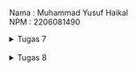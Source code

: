 Nama    : Muhammad Yusuf Haikal 
<br>
NPM     : 2206081490 
<br>

<details>
<summary> 
Tugas 7
</summary>

## Apa perbedaan utama antara stateless dan stateful widget dalam konteks pengembangan aplikasi Flutter?

- Stateless widget, sepertinya namanya bersifat stateless. Artinya, widget tidadk memiliki properti yang dapat berubah. Ketika sebuah stateless widget dibuat, widget tersebt tidak akan berubah dan akan tetap seperti bentuk awalnya sampai kapanpun. Stateful widget digunakan untuk menampilkan informasi yang bersifat statik atau tidak berubah, seperti text, icon, dan sebagainya.
<br>
<br>

- Stateful widget digunakan ketika state widget dapat berubah dalam  penggunaannya. Widget dapat berubah atau mengalami rebuild sesuai dengan perubahan yang dialami. 

## Sebutkan seluruh widget yang kamu gunakan untuk menyelesaikan tugas ini dan jelaskan fungsinya masing-masing.

- `MyHomePage` : Halaman utama aplikasi.
- `Scaffold` : Struktur dasar halaman utama yang terdiri dari `appBar` dan `body`
- `Text` : Menampilkan text pada aplikasi
- `SingleChildScrollView` : Widget yang bersifat scrollable ketika konten yang terdapat dalam halaman melebihi layar
- `Container` : Menampung widget umum lainnya seperti padding, column, margin, dst.
- `Padding` : Menyediakan padding sekitar widget
- `Column` : Mengatur konten secara vertikal (kolom)
- `GridView.count` : Layout grid dengan jumlah kolom yang telah ditentukan
- `ShopItem` : Menyediakan item pada aplikasi yang memiliki atribut nama dan icon.
- `ShopCard` : Menyediakan card dengan nama dari item dan iconnya.
- `InkWell` : Area yang merespon terhadap event sentuhan
- `Icon` : Menampilkan icon
- `SnackBar` : Menampilkan pesan di bawah layar yang tampil sesuai dengan aksi pengguna
- `MyApp` : Aplikasi utama dari proyek

##  Jelaskan bagaimana cara kamu mengimplementasikan checklist di atas secara step-by-step (bukan hanya sekadar mengikuti tutorial)

### Membuat sebuah program Flutter baru dengan tema inventory seperti tugas-tugas sebelumnya.
- Buat directori untuk proyek. Dalam direktori ini, buka command prompt lalu jalankan `flutter create peternakan_gacor` lalu masuk ke direktori dengan `cd peternakan_gacor`

### Membuat tiga tombol sederhana dengan ikon dan teks untuk
- Melihat daftar item (Lihat Item); 
- Menambah item (Tambah Item); 
- Logout (Logout)
<br> 

Sebelumnya, kita ingin menerapkan clean architecture dalam proyek ini. Buat file `menu.dart` dalam `peternakan_gacor/lib`. Disini akan menjadi tempat untuk kita mengembangkan halaman utama aplikasi. Untuk membuat tombol ini, kita akan membuat widget ShopCard. ShopCard ini akan mengambil item `ShopItem` yang memiliki atribut nama dan icon
```
class ShopItem {
  final String name;
  final IconData icon;

  ShopItem(this.name, this.icon);
}
``` 
dan membentuk card yang menampilkan keduanya. 
```
class ShopCard extends StatelessWidget {
  final ShopItem item;

  const ShopCard(this.item, {super.key}); // Constructor

  @override
  Widget build(BuildContext context) {
    return Material(
      color: Colors.blue.shade200,
      child: InkWell(
        // Area responsive terhadap sentuhan
        onTap: () {
          // Memunculkan SnackBar ketika diklik
          ScaffoldMessenger.of(context)
            ..hideCurrentSnackBar()
            ..showSnackBar(SnackBar(
                content: Text("Kamu telah menekan tombol ${item.name}!")));
        },
        child: Container(
          // Container untuk menyimpan Icon dan Text
          padding: const EdgeInsets.all(8),
          child: Center(
            child: Column(
              mainAxisAlignment: MainAxisAlignment.center,
              children: [
                Icon(
                  item.icon,
                  color: Colors.white,
                  size: 30.0,
                ),
                const Padding(padding: EdgeInsets.all(3)),
                Text(
                  item.name,
                  textAlign: TextAlign.center,
                  style: const TextStyle(color: Colors.white),
      ),
              ],
            ),
          ),
        ),
      ),
    );
  }
}
``````

Selanjutnya, kita membuat 3 instance `ShopItem`, yaitu masing - masing untuk lihat item, menambah item, dan logout. Kemudian 
kita masukkan instance kedalam list 
```
    final List<ShopItem> items = [
        ShopItem("Lihat Item", Icons.checklist),
        ShopItem("Tambah Item", Icons.add_shopping_cart),
        ShopItem("Logout", Icons.logout),
    ];
```
Terakhir, dalam widget utama kita `MyHomePage`, kita akan membuat Grid Layout didalam body Scaffold untuk menampilkan card yang telah kita buat.
```
GridView.count(
                // `Container` pada card kita.
                primary: true,
                padding: const EdgeInsets.all(20),
                crossAxisSpacing: 10,
                mainAxisSpacing: 10,
                crossAxisCount: 3,
                shrinkWrap: true,
                children: items.map((ShopItem item) {
                  // Iterasi untuk setiap item
                  return ShopCard(item);
                }).toList(),
              ),
```

### Memunculkan Snackbar dengan tulisan:
- "Kamu telah menekan tombol Lihat Item" ketika tombol Lihat Item ditekan.
- "Kamu telah menekan tombol Tambah Item" ketika tombol Tambah Item ditekan.
- "Kamu telah menekan tombol Logout" ketika tombol Logout ditekan.

Dalam `ShopCard`, kita tambahkan baigan `Inkwell`pada `Material`. `Inkwell` ini yang akan merespon kepada respon sentuhan user. Buat agar ketika tombol ditekan, makan muncul pesan "Kamu telah menekan tombol {nama item}!" 
```
...``
Widget build(BuildContext context) {
    return Material(
      color: item.color,
      child: InkWell(
        // Area responsive terhadap sentuhan
        onTap: () {
          // Memunculkan SnackBar ketika diklik
          ScaffoldMessenger.of(context)
            ..hideCurrentSnackBar()
            ..showSnackBar(SnackBar(
                content: Text("Kamu telah menekan tombol ${item.name}!")));
        },
        ...
```
</details>

<br>
<details>
<summary>
Tugas 8
</summary>
 
 ## Jelaskan perbedaan antara Navigator.push() dan Navigator.pushReplacement(), disertai dengan contoh mengenai penggunaan kedua metode tersebut yang tepat!
 - Method `Navigator.push()` menambahkan suatu route ke dalam stack route yang dikelola oleh Navigator. Method ini menyebabkan route yang ditambahkan berada pada paling atas stack, sehingga route yang baru saja ditambahkan tersebut akan muncul dan ditampilkan kepada pengguna. 
 - Sementara, Method `Navigator.pushReplacement()` menghapus route yang sedang ditampilkan kepada pengguna dan menggantinya dengan suatu route. Method ini menyebabkan aplikasi untuk berpindah dari route yang sedang ditampilkan kepada pengguna ke suatu route yang diberikan. Pada stack route yang dikelola Navigator, route lama pada atas stack akan digantikan secara langsung oleh route baru yang diberikan tanpa mengubah kondisi elemen stack yang berada di bawahnya.
 - Contoh untuk penggunaan `Navigator.push()` adalah ketika kita ingin menampilkan tampilan login dari landing page. Kita masih ingin ketika pengguna menekan tombol kembali, pengguna kembali ke layar beranda yang sebelumnya dibuka. Sementara itu, kita menggunakan `Navigator.pushReplacement()` ketika pengguna berhasil login, kita menggunakan `Navigator.pushReplacement` agar ketika pengguna berhasil login, menekan tombol kembali tidak akan mengarahkan pengguna ke halaman login, melainkan he halaman beranda awal.

## Jelaskan masing-masing layout widget pada Flutter dan konteks penggunaannya masing-masing!
1. Layout Widget Dengan Child Tunggal:
- Align: Align digunakan untuk mengatur tempat peletakan suatu child dalam area yang dimiliki oleh parent dari child.
- AspectRatio: AspectRatio, sesuai dengan namanya mengatur aspek ratio atau ratio antara lebar dan tinggi dari suatu child.
- Baseline: Digunakan untuk mengatur dimana kita ingin meletakkan dasar dari suatu child terhadap bagian atas suatu parent, dalam satuan pixel.
- Center: Mengatur tempat peletekan suatu child ditengah dari area parentnya
- ConstrainedBox: Memberikan batasan ukuran panjang dan lebar yang dapat ditempati oleh suatu child.
- Container: Memberikan sebuah container kepada suatu child yang, container memberikan beberapa properti tambahan yang dapat dimodifikasi terhadap child seperti margin, padding, warna, dan banyak lagi.
- CustomSingleChildLayout: Memindahkan layout suatu child kepada suatu perwakilan lain.
- Expanded: Memperluas suatu child dari Row, Column, atau Flex sehingga child yang menggunakan expended itu mengisi tempat yang tersedia.
- FittedBox: Mengatur ukuran suatu child sehingga child tersebut muat dalam suatu parent.
- FracionallySizedBox: Mengatur ukuran suatu child menjadi pecahan bagian dari tempat yang tersedia.
- IntrinsicHeight: Mengatur ukuran tinggi child menjadi ukuran panjang intrinsiknya
- IntrinsicWidth: Mengatur ukuran lebar child menjadi ukuran lebar intrinsiknya
- LimitedBox: Memberikan batasan ukuran kepada suatu child yang parentnya tidak memiliki batasan. Apabila parent dari child memiliki batasan, maka LimitedBox tidak memiliki pengaruh.
- Offstage: Menyembunyikan suatu child dari tampilan, namun dchild masih bagaikan ada di dalam tree.
- OverflowBox: Memberikan batasan kepada suatu child yang berbeda dari parentnya, sehingga memungkinkan child overflow dari parentnya.
- Padding: Memberikan jarak batas antara element dari child dengan batas atau element yang ada disekitar child
- SizedBox: Memberikan sebuah kotak terhadap suatu child yang dapat memiliki suatu panjang dan lebar tertentu, namun tetap mengikuti batasan ukuran yang dimiliki oleh parent.
- SizedOverflowBox: Widget suatu ukuran spesifik namun menurunkan batasan awalnya ke childnya, yang kemudian mungkin overflow.
- TransformClass: Menerapkan transform sebelum menampilkan child.

2. Layout Widget Dengan Child Ganda:
- Column: Menampilkan children secara vertikal (kolom)
- Flow: Mengatur tata letak children menggunakan matrix transformasi.
- GridView: Menampilkan child dalam bentuk grid yang dapat discroll
- IndexedStack: Stack yang menampilkan suatu child dari sebuah list children. Child ditampilkan menggunakan index yand diberikan.
- LayoutBuilder: Membuat sebuah widget tree yang bergantung pada ukuran widget parentnya. 
- ListView: Sebuah list yang dapat discroll yang diatur secara linear.
- Row: Menampilkan children secara horizontal (baris)
- Stack: Menempatkan children relatif terhadap sisi pinggiran dari kotaknya. Digunakan ketika ingin menumpuk beberapa children
- Table: Menampilkan children dalam layout tabel
- Wrap: Menyesuaikan posisi suatu child sesuai dengan tempat yang tersedia dan sesuai dengan axis yang diberikan

##  Sebutkan apa saja elemen input pada form yang kamu pakai pada tugas kali ini dan jelaskan mengapa kamu menggunakan elemen input tersebut!
- key: Digunakan untuk mengecek apakah form valid atau tidak
- TextFormField: Menyediakan field agar user dapat mengisi form. Selain itu, terdapat validator yang mengecek apakah input sudah sesuai dengan keinginan untuk form.

## Bagaimana penerapan clean architecture pada aplikasi Flutter?
Penerapan clean architecture dapat dilakukan dengan menerapkan  seperation of concerns. Pada Flutter, kita dapat memisahkan beberapa bagian kode yang memudahkan scaling, testing, dan secara keseluruhan mempermudah mantain aplikasi flutter. Contohnya pada aplikasi pada tugas, kita memisahkan antara tampilan utama (tampilan menu utama, tampilan form) dengan widget (drawer, shop card).

### Jelaskan bagaimana cara kamu mengimplementasikan checklist di atas secara step-by-step! (bukan hanya sekadar mengikuti tutorial)

## Membuat minimal satu halaman baru pada aplikasi, yaitu halaman formulir tambah item baru dengan ketentuan sebagai berikut:

1. Memakai minimal tiga elemen input, yaitu name, amount, description. Tambahkan elemen input sesuai dengan model pada aplikasi tugas Django yang telah kamu buat.
2. Setiap elemen input di formulir juga harus divalidasi dengan ketentuan sebagai berikut:
 Setiap elemen input tidak boleh kosong.
 Setiap elemen input harus berisi data dengan tipe data atribut modelnya.
- Pertama, kita membuat sebuah file baru untuk menyimpan modul form kita yang dinamakan `item_form.dart`.  Kita membuat class `ItemFormPage`, yang kemudian kita membuat `_ItemFormPageState` yang extend dari `State<ItemFormPage>`. Kita membuat variabel `formKey` dan variabel yang seusai dengan data input.
```
class _ItemFormPageState extends State<ItemFormPage> {
  final _formKey = GlobalKey<FormState>();
  String _name = "";
  int _amount = 0;
  String _description = "";
  ...
}
```
Selanjutnya, kita akan membuat sebuah Scaffold yang bodynya merupakan sebuah form. Form ini nanti akan diisi dengan 3 child TextFormField yang akan mengambil input dari user. Masing - masing input akan dinamakan sesuai dengan data yang diinginkan, yaitu nama, jumlah, dan deskripsi. Setiap terjadi perubahan pada isi `TextFormField`, `onChanged` akan mengubah variabel diawal sesuai dengan isi dari form field. Kemudian, kita menggunakan validator yang mengecek isi form apakah sudah sesuai dengan ketentuan data atau masih kosong.
``` 
child: TextFormField(
                  decoration: InputDecoration(
                    hintText: "Nama Item",
                    labelText: "Nama Item",
                    border: OutlineInputBorder(
                      borderRadius: BorderRadius.circular(5.0),
                    ),
                  ),
                  onChanged: (String? value) {
                    setState(() {
                      _name = value!;
                    });
                  },
                  validator: (String? value) {
                    if (value == null || value.isEmpty) {
                      return "Nama tidak boleh kosong!";
                    }
                    return null;
                  },
                ),
```
```
child: TextFormField(
                  decoration: InputDecoration(
                    hintText: "Jumlah",
                    labelText: "Jumlah",
                    border: OutlineInputBorder(
                      borderRadius: BorderRadius.circular(5.0),
                    ),
                  ),
                  onChanged: (String? value) {
                    setState(() {
                      _amount = int.parse(value!);
                    });
                  },
                  validator: (String? value) {
                    if (value == null || value.isEmpty) {
                      return "Jumlah tidak boleh kosong!";
                    }
                    if (int.tryParse(value) == null) {
                      return "Jumlah harus berupa angka!";
                    }
                    return null;
                  },
                ),
```
```
child: TextFormField(
                  decoration: InputDecoration(
                    hintText: "Deskripsi",
                    labelText: "Deskripsi",
                    border: OutlineInputBorder(
                      borderRadius: BorderRadius.circular(5.0),
                    ),
                  ),
                  onChanged: (String? value) {
                    setState(() {
                      _description = value!;
                    });
                  },
                  validator: (String? value) {
                    if (value == null || value.isEmpty) {
                      return "Deskripsi tidak boleh kosong!";
                    }
                    return null;
                  },
                ),
```

3. Memiliki sebuah tombol Save.
4. Memunculkan data sesuai isi dari formulir yang diisi dalam sebuah pop-up setelah menekan tombol Save pada halaman formulir tambah item baru.
- Dalam Child dari `Form` yang mengatur tata letak yaitu `Column`, tambahkan child baru selain 3 `TextFormField` berupa `ElevatedButton`. Button ini akan kita masukkan kedalam `Padding` dan `Align`. Untuk memunculkan data, kita akan memodifikasi `onPressed` sehingga memunculkan sebuah dialog yang memunculkan data yang telah diisi menggunakan function `showDialog()`, dan kemudian mereturn `AlertDialog()`
```
...
Align(
                alignment: Alignment.bottomCenter,
                child: Padding(
                  padding: const EdgeInsets.all(8.0),
                  child: ElevatedButton(
                    style: ButtonStyle(
                      backgroundColor:
                          MaterialStateProperty.all(Colors.blue.shade400),
                    ),
                    onPressed: () {
                      if (_formKey.currentState!.validate()) {
                        showDialog(
                          context: context,
                          builder: (context) {
                            return AlertDialog(
                              title: const Text('Item berhasil tersimpan'),
                              content: SingleChildScrollView(
                                child: Column(
                                  crossAxisAlignment: CrossAxisAlignment.start,
                                  children: [
                                    Text('Nama: $_name'),
                                    Text('Jumlah: $_amount'),
                                    Text('Deskripsi: $_description'),
                                  ],
                                ),
                              ),
                              actions: [
                                TextButton(
                                  child: const Text('OK'),
                                  onPressed: () {
                                    Navigator.pop(context);
                                  },
                                ),
                              ],
                            );
                          },
                        );
                      }
                      _formKey.currentState!.reset();
                    },
                    child: const Text(
                      "Save",
                      style: TextStyle(color: Colors.white),
                    ),
                  ),
                ),
              ),
              ...
```

5. Membuat sebuah drawer pada aplikasi dengan ketentuan sebagai berikut:
 Drawer minimal memiliki dua buah opsi, yaitu Halaman Utama dan Tambah Item.
 Ketika memiih opsi Halaman Utama, maka aplikasi akan mengarahkan pengguna ke halaman utama.
 Ketika memiih opsi Tambah Item, maka aplikasi akan mengarahkan pengguna ke halaman form tambah item baru.

- Buat sebuah file baru yang untuk mengisi widget kita. File ini akan dinamakan `left_drawer.dart`. Drawer ini nantinya akan kita letakkan di `appBar` pada `Scaffold` kita di halaman utama. Karena kita ingin mengarahkan pengguna ke halaman utama dan halaman tambah item, kita akan mengimport kedua halaman tersebut terlebih dahulu.
```
import 'package:flutter/material.dart';
import 'package:peternakan_gacor/screens/menu.dart';
import 'package:peternakan_gacor/screens/item_form.dart';
```
- Kemudian, kita baru akan membangun drawer. Kita akan menggunakan widget `ListView`. Dalam `ListView` kita akan memiliki dua bagian, yaitu `DrawerHeader` dan routing yang akan menggunakan `ListTile`. Dalam `ListTile` ini nanti kita akan menampilkan masing - masing opsi yang akan kita tampilkan.
- Untuk header, kita akan menampilkan sebuah text dengan  menggunakan `Column` dan `Padding`. 
```
const DrawerHeader(
            decoration: BoxDecoration(
              color: Color.fromARGB(255, 66, 165, 245),
            ),
            child: Column(
              children: [
                Text(
                  'Peternakan Gacor',
                  textAlign: TextAlign.center,
                  style: TextStyle(
                    fontSize: 30,
                    fontWeight: FontWeight.bold,
                    color: Colors.white,
                  ),
                ),
                Padding(padding: EdgeInsets.all(10)),
                Text(
                  "Mau barang hasil ternak? Peternakan Gacor Solusinya!",
                  textAlign: TextAlign.center,
                  style: TextStyle(
                    fontSize: 15,
                    fontWeight: FontWeight.normal,
                    color: Colors.white,
                  ),
                ),
              ],
            ),
          ),
```
- Untuk routing dan tombol, kita menggunakan `Icon` dan `Text` untuk menampilkan tombol. Selanjutnya, kita akan menggunakan `onTap()` sehingga ketika tombol ditekan, maka stack halaman akan kita ubah menggunakan `Navigation.pushReplacement()` Push replacement nanti kita akan sesuaikan dengan tombol yang ditekan.
```
ListTile(
            leading: const Icon(Icons.home_outlined),
            title: const Text('Halaman Utama'),
            // Bagian redirection ke MyHomePage
            onTap: () {
              Navigator.pushReplacement(
                  context,
                  MaterialPageRoute(
                    builder: (context) => MyHomePage(),
                  ));
            },
          ),
```
```
ListTile(
            leading: const Icon(Icons.add_shopping_cart),
            title: const Text('Tambah Item'),
            // Bagian redirection ke ShopFormPage
            onTap: () {
              Navigator.pushReplacement(
                  context,
                  MaterialPageRoute(
                    builder: (context) => const ItemFormPage(),
                  ));
            },
          ),
```